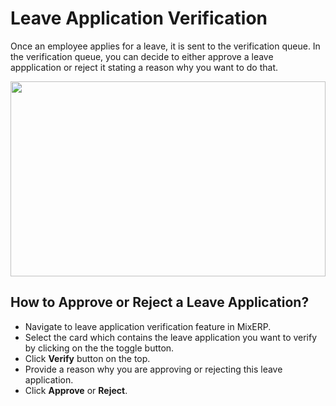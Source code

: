 # Leave Application Verification

Once an employee applies for a leave, it is sent to the verification
queue. In the verification queue, you can decide to either approve a
leave appplication or reject it stating a reason why you want to do
that.

<img src="" height="312px" width="100%">

## How to Approve or Reject a Leave Application?

- Navigate to leave application verification feature in MixERP.
- Select the card which contains the leave application you want to
  verify by clicking on the the toggle button.
- Click **Verify** button on the top.
- Provide a reason why you are approving or rejecting this leave
  application.
- Click **Approve** or **Reject**.
